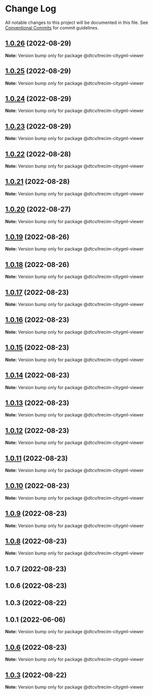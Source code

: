 # Change Log

All notable changes to this project will be documented in this file.
See [Conventional Commits](https://conventionalcommits.org) for commit guidelines.

## [1.0.26](https://github.com/paramountric/digitaltwincityviewer/compare/@dtcv/trecim-citygml-viewer@1.0.25...@dtcv/trecim-citygml-viewer@1.0.26) (2022-08-29)

**Note:** Version bump only for package @dtcv/trecim-citygml-viewer





## [1.0.25](https://github.com/paramountric/digitaltwincityviewer/compare/@dtcv/trecim-citygml-viewer@1.0.24...@dtcv/trecim-citygml-viewer@1.0.25) (2022-08-29)

**Note:** Version bump only for package @dtcv/trecim-citygml-viewer





## [1.0.24](https://github.com/paramountric/digitaltwincityviewer/compare/@dtcv/trecim-citygml-viewer@1.0.23...@dtcv/trecim-citygml-viewer@1.0.24) (2022-08-29)

**Note:** Version bump only for package @dtcv/trecim-citygml-viewer





## [1.0.23](https://github.com/paramountric/digitaltwincityviewer/compare/@dtcv/trecim-citygml-viewer@1.0.22...@dtcv/trecim-citygml-viewer@1.0.23) (2022-08-29)

**Note:** Version bump only for package @dtcv/trecim-citygml-viewer





## [1.0.22](https://github.com/paramountric/digitaltwincityviewer/compare/@dtcv/trecim-citygml-viewer@1.0.21...@dtcv/trecim-citygml-viewer@1.0.22) (2022-08-28)

**Note:** Version bump only for package @dtcv/trecim-citygml-viewer





## [1.0.21](https://github.com/paramountric/digitaltwincityviewer/compare/@dtcv/trecim-citygml-viewer@1.0.20...@dtcv/trecim-citygml-viewer@1.0.21) (2022-08-28)

**Note:** Version bump only for package @dtcv/trecim-citygml-viewer





## [1.0.20](https://github.com/paramountric/digitaltwincityviewer/compare/@dtcv/trecim-citygml-viewer@1.0.19...@dtcv/trecim-citygml-viewer@1.0.20) (2022-08-27)

**Note:** Version bump only for package @dtcv/trecim-citygml-viewer





## [1.0.19](https://github.com/paramountric/digitaltwincityviewer/compare/@dtcv/trecim-citygml-viewer@1.0.18...@dtcv/trecim-citygml-viewer@1.0.19) (2022-08-26)

**Note:** Version bump only for package @dtcv/trecim-citygml-viewer





## [1.0.18](https://github.com/paramountric/digitaltwincityviewer/compare/@dtcv/trecim-citygml-viewer@1.0.17...@dtcv/trecim-citygml-viewer@1.0.18) (2022-08-26)

**Note:** Version bump only for package @dtcv/trecim-citygml-viewer





## [1.0.17](https://github.com/paramountric/digitaltwincityviewer/compare/@dtcv/trecim-citygml-viewer@1.0.16...@dtcv/trecim-citygml-viewer@1.0.17) (2022-08-23)

**Note:** Version bump only for package @dtcv/trecim-citygml-viewer





## [1.0.16](https://github.com/paramountric/digitaltwincityviewer/compare/@dtcv/trecim-citygml-viewer@1.0.15...@dtcv/trecim-citygml-viewer@1.0.16) (2022-08-23)

**Note:** Version bump only for package @dtcv/trecim-citygml-viewer





## [1.0.15](https://github.com/paramountric/digitaltwincityviewer/compare/@dtcv/trecim-citygml-viewer@1.0.14...@dtcv/trecim-citygml-viewer@1.0.15) (2022-08-23)

**Note:** Version bump only for package @dtcv/trecim-citygml-viewer





## [1.0.14](https://github.com/paramountric/digitaltwincityviewer/compare/@dtcv/trecim-citygml-viewer@1.0.13...@dtcv/trecim-citygml-viewer@1.0.14) (2022-08-23)

**Note:** Version bump only for package @dtcv/trecim-citygml-viewer





## [1.0.13](https://github.com/paramountric/digitaltwincityviewer/compare/@dtcv/trecim-citygml-viewer@1.0.12...@dtcv/trecim-citygml-viewer@1.0.13) (2022-08-23)

**Note:** Version bump only for package @dtcv/trecim-citygml-viewer





## [1.0.12](https://github.com/paramountric/digitaltwincityviewer/compare/@dtcv/trecim-citygml-viewer@1.0.11...@dtcv/trecim-citygml-viewer@1.0.12) (2022-08-23)

**Note:** Version bump only for package @dtcv/trecim-citygml-viewer





## [1.0.11](https://github.com/paramountric/digitaltwincityviewer/compare/@dtcv/trecim-citygml-viewer@1.0.10...@dtcv/trecim-citygml-viewer@1.0.11) (2022-08-23)

**Note:** Version bump only for package @dtcv/trecim-citygml-viewer





## [1.0.10](https://github.com/paramountric/digitaltwincityviewer/compare/@dtcv/trecim-citygml-viewer@1.0.9...@dtcv/trecim-citygml-viewer@1.0.10) (2022-08-23)

**Note:** Version bump only for package @dtcv/trecim-citygml-viewer





## [1.0.9](https://github.com/paramountric/digitaltwincityviewer/compare/@dtcv/trecim-citygml-viewer@1.0.8...@dtcv/trecim-citygml-viewer@1.0.9) (2022-08-23)

**Note:** Version bump only for package @dtcv/trecim-citygml-viewer





## [1.0.8](https://github.com/paramountric/digitaltwincityviewer/compare/@dtcv/trecim-citygml-viewer@1.0.7...@dtcv/trecim-citygml-viewer@1.0.8) (2022-08-23)

**Note:** Version bump only for package @dtcv/trecim-citygml-viewer





## 1.0.7 (2022-08-23)



## 1.0.6 (2022-08-23)



## 1.0.3 (2022-08-22)



## 1.0.1 (2022-06-06)

**Note:** Version bump only for package @dtcv/trecim-citygml-viewer





## [1.0.6](https://github.com/paramountric/digitaltwincityviewer/compare/v1.0.5...v1.0.6) (2022-08-23)

**Note:** Version bump only for package @dtcv/trecim-citygml-viewer





## [1.0.3](https://github.com/paramountric/digitaltwincityviewer/compare/v1.0.2...v1.0.3) (2022-08-22)

**Note:** Version bump only for package @dtcv/trecim-citygml-viewer
